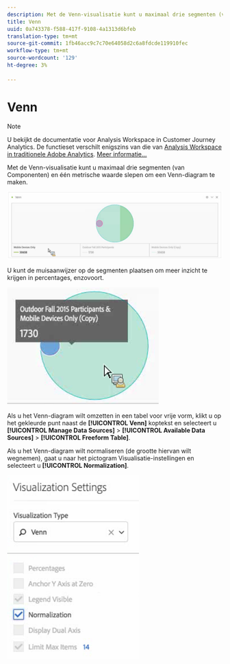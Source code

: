 ```yaml
---
description: Met de Venn-visualisatie kunt u maximaal drie segmenten (van Componenten) en één metrische waarde slepen om een Venn-diagram te maken.
title: Venn
uuid: 0a743378-f588-417f-9108-4a1313d6bfeb
translation-type: tm+mt
source-git-commit: 1fb46acc9c7c70e64058d2c6a8fdcde119910fec
workflow-type: tm+mt
source-wordcount: '129'
ht-degree: 3%

---
```



# Venn

>[!NOTE]
>
>U bekijkt de documentatie voor Analysis Workspace in Customer Journey Analytics. De functieset verschilt enigszins van die van [Analysis Workspace in traditionele Adobe Analytics](https://docs.adobe.com/content/help/en/analytics/analyze/analysis-workspace/home.html). [Meer informatie...](/help/getting-started/cja-aa.md)

Met de Venn-visualisatie kunt u maximaal drie segmenten (van Componenten) en één metrische waarde slepen om een Venn-diagram te maken.

![](assets/venn.png)

U kunt de muisaanwijzer op de segmenten plaatsen om meer inzicht te krijgen in percentages, enzovoort.

![](assets/venn_hover.png)

Als u het Venn-diagram wilt omzetten in een tabel voor vrije vorm, klikt u op het gekleurde punt naast de **[!UICONTROL Venn]** koptekst en selecteert u **[!UICONTROL Manage Data Sources]** > **[!UICONTROL Available Data Sources]** > **[!UICONTROL Freeform Table]**.

Als u het Venn-diagram wilt normaliseren (de grootte hiervan wilt wegnemen), gaat u naar het pictogram Visualisatie-instellingen en selecteert u **[!UICONTROL Normalization]**.

![](assets/normalization.png)

